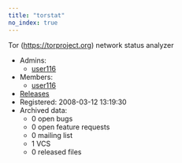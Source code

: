 ```yaml
---
title: "torstat"
no_index: true
---
```


Tor (https://torproject.org) network status analyzer


* Admins:
  * [user116](/users/user116)
* Members:
  * [user116](/users/user116)
* [Releases](https://download.ocamlcore.org/torstat)
* Registered: 2008-03-12 13:19:30
* Archived data:
  * 0 open bugs
  * 0 open feature requests
  * 0 mailing list
  * 1 VCS
  * 0 released files
